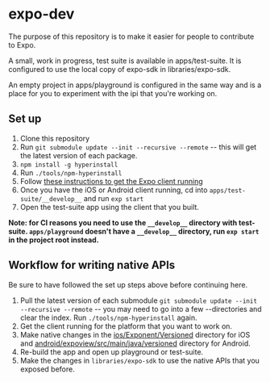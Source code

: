 # expo-dev

The purpose of this repository is to make it easier for people to
contribute to Expo.

A small, work in progress, test suite is available in apps/test-suite.
It is configured to use the local copy of expo-sdk in
libraries/expo-sdk.

An empty project in apps/playground is configured in the same way and is
a place for you to experiment with the ipi that you're working on.

## Set up

1. Clone this repository
2. Run `git submodule update --init --recursive --remote` -- this will
get the latest version of each package.
3. `npm install -g hyperinstall`
4. Run `./tools/npm-hyperinstall`
5. Follow [these instructions to get the Expo client running](https://github.com/expo/expo#set-up)
6. Once you have the iOS or Android client running, cd into `apps/test-suite/__develop__` and run `exp start`
7. Open the test-suite app using the client that you built.

**Note: for CI reasons you need to use the `__develop__` directory with
test-suite. `apps/playground` doesn't have a `__develop__` directory,
run `exp start` in the project root instead.**

## Workflow for writing native APIs

Be sure to have followed the set up steps above before continuing here.

1. Pull the latest version of each submodule `git submodule update
--init --recursive --remote` -- you may need to go into a few
--directories and clear the index. Run `./tools/npm-hyperinstall` again.
2. Get the client running for the platform that you want to work on.
3. Make native changes in the
[ios/Exponent/Versioned](https://github.com/expo/expo/tree/master/ios/Exponent/Versioned)
directory for iOS and
[android/expoview/src/main/java/versioned](https://github.com/expo/expo/tree/master/android/expoview/src/main/java/versioned)
directory for Android.
4. Re-build the app and open up playground or test-suite.
5. Make the changes in `libraries/expo-sdk` to use the native APIs that
you exposed before.
